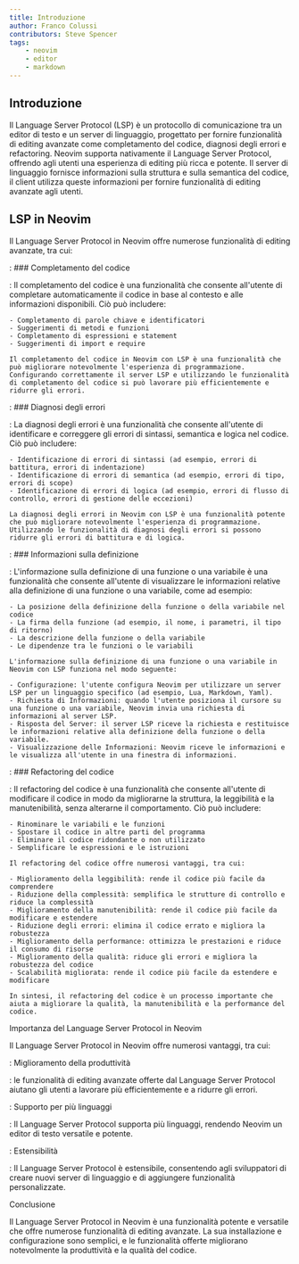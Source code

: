 ```yaml
---
title: Introduzione
author: Franco Colussi
contributors: Steve Spencer
tags:
    - neovim
    - editor
    - markdown
---
```

<!-- vale off -->
## Introduzione

Il Language Server Protocol (LSP) è un protocollo di comunicazione tra un editor di testo e un server di linguaggio, progettato per fornire funzionalità di editing avanzate come completamento del codice, diagnosi degli errori e refactoring. Neovim supporta nativamente il Language Server Protocol, offrendo agli utenti una esperienza di editing più ricca e potente. Il server di linguaggio fornisce informazioni sulla struttura e sulla semantica del codice, il client utilizza queste informazioni per fornire funzionalità di editing avanzate agli utenti.

## LSP in Neovim

Il Language Server Protocol in Neovim offre numerose funzionalità di editing avanzate, tra cui:

: ### Completamento del codice

: Il completamento del codice è una funzionalità che consente all'utente di completare automaticamente il codice in base al contesto e alle informazioni disponibili. Ciò può includere:

    - Completamento di parole chiave e identificatori
    - Suggerimenti di metodi e funzioni
    - Completamento di espressioni e statement
    - Suggerimenti di import e require
    
    Il completamento del codice in Neovim con LSP è una funzionalità che può migliorare notevolmente l'esperienza di programmazione. Configurando correttamente il server LSP e utilizzando le funzionalità di completamento del codice si può lavorare più efficientemente e ridurre gli errori.

: ### Diagnosi degli errori

: La diagnosi degli errori è una funzionalità che consente all'utente di identificare e correggere gli errori di sintassi, semantica e logica nel codice. Ciò può includere:

    - Identificazione di errori di sintassi (ad esempio, errori di battitura, errori di indentazione)
    - Identificazione di errori di semantica (ad esempio, errori di tipo, errori di scope)
    - Identificazione di errori di logica (ad esempio, errori di flusso di controllo, errori di gestione delle eccezioni)
    
    La diagnosi degli errori in Neovim con LSP è una funzionalità potente che può migliorare notevolmente l'esperienza di programmazione. Utilizzando le funzionalità di diagnosi degli errori si possono ridurre gli errori di battitura e di logica.

: ### Informazioni sulla definizione

: L'informazione sulla definizione di una funzione o una variabile è una funzionalità che consente all'utente di visualizzare le informazioni relative alla definizione di una funzione o una variabile, come ad esempio:

    - La posizione della definizione della funzione o della variabile nel codice
    - La firma della funzione (ad esempio, il nome, i parametri, il tipo di ritorno)
    - La descrizione della funzione o della variabile
    - Le dipendenze tra le funzioni o le variabili

    L'informazione sulla definizione di una funzione o una variabile in Neovim con LSP funziona nel modo seguente:

    - Configurazione: l'utente configura Neovim per utilizzare un server LSP per un linguaggio specifico (ad esempio, Lua, Markdown, Yaml).
    - Richiesta di Informazioni: quando l'utente posiziona il cursore su una funzione o una variabile, Neovim invia una richiesta di informazioni al server LSP.
    - Risposta del Server: il server LSP riceve la richiesta e restituisce le informazioni relative alla definizione della funzione o della variabile.
    - Visualizzazione delle Informazioni: Neovim riceve le informazioni e le visualizza all'utente in una finestra di informazioni.

: ### Refactoring del codice

: Il refactoring del codice è una funzionalità che consente all'utente di modificare il codice in modo da migliorarne la struttura, la leggibilità e la manutenibilità, senza alterarne il comportamento. Ciò può includere:

    - Rinominare le variabili e le funzioni
    - Spostare il codice in altre parti del programma
    - Eliminare il codice ridondante o non utilizzato
    - Semplificare le espressioni e le istruzioni

    Il refactoring del codice offre numerosi vantaggi, tra cui:

    - Miglioramento della leggibilità: rende il codice più facile da comprendere
    - Riduzione della complessità: semplifica le strutture di controllo e riduce la complessità
    - Miglioramento della manutenibilità: rende il codice più facile da modificare e estendere
    - Riduzione degli errori: elimina il codice errato e migliora la robustezza
    - Miglioramento della performance: ottimizza le prestazioni e riduce il consumo di risorse
    - Miglioramento della qualità: riduce gli errori e migliora la robustezza del codice
    - Scalabilità migliorata: rende il codice più facile da estendere e modificare

    In sintesi, il refactoring del codice è un processo importante che aiuta a migliorare la qualità, la manutenibilità e la performance del codice.

Importanza del Language Server Protocol in Neovim

Il Language Server Protocol in Neovim offre numerosi vantaggi, tra cui:

: Miglioramento della produttività

: le funzionalità di editing avanzate offerte dal Language Server Protocol aiutano gli utenti a lavorare più efficientemente e a ridurre gli errori.

: Supporto per più linguaggi

: Il Language Server Protocol supporta più linguaggi, rendendo Neovim un editor di testo versatile e potente.

: Estensibilità

: Il Language Server Protocol è estensibile, consentendo agli sviluppatori di creare nuovi server di linguaggio e di aggiungere funzionalità personalizzate.

Conclusione

Il Language Server Protocol in Neovim è una funzionalità potente e versatile che offre numerose funzionalità di editing avanzate. La sua installazione e configurazione sono semplici, e le funzionalità offerte migliorano notevolmente la produttività e la qualità del codice.
